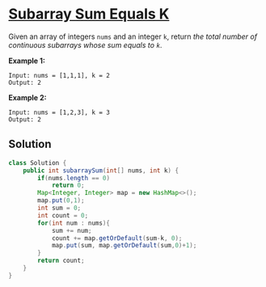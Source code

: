 # [Subarray Sum Equals K](https://leetcode.com/problems/subarray-sum-equals-k/)

Given an array of integers `nums` and an integer `k`, return *the total number of continuous subarrays whose sum equals to `k`*.

 

**Example 1:**

```
Input: nums = [1,1,1], k = 2
Output: 2
```

**Example 2:**

```
Input: nums = [1,2,3], k = 3
Output: 2
```

 ## Solution

```java
class Solution {
    public int subarraySum(int[] nums, int k) {
        if(nums.length == 0)
            return 0;
        Map<Integer, Integer> map = new HashMap<>();
        map.put(0,1);
        int sum = 0;
        int count = 0;
        for(int num : nums){
            sum += num;
            count += map.getOrDefault(sum-k, 0);
            map.put(sum, map.getOrDefault(sum,0)+1);
        }
        return count;
    }
}
```

